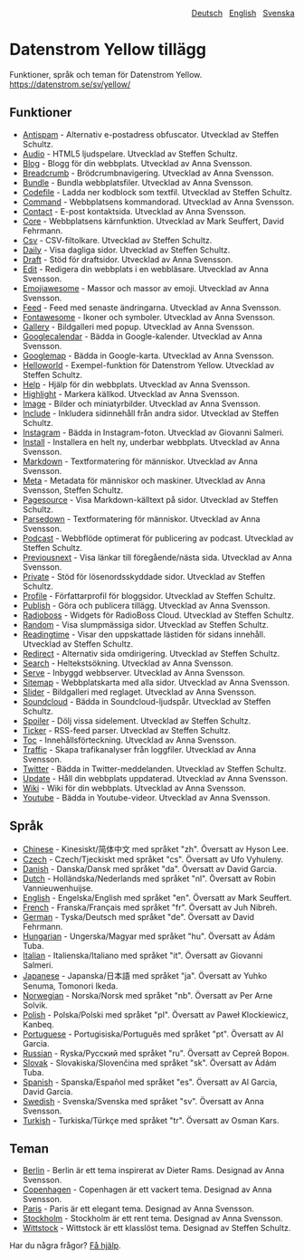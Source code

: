 <p align="right"><a href="README-de.md">Deutsch</a> &nbsp; <a href="README.md">English</a> &nbsp; <a href="README-sv.md">Svenska</a></p>

# Datenstrom Yellow tillägg

Funktioner, språk och teman för Datenstrom Yellow. https://datenstrom.se/sv/yellow/

## Funktioner

* [Antispam](https://github.com/schulle4u/yellow-extensions-schulle4u/tree/main/antispam) - Alternativ e-postadress obfuscator. Utvecklad av Steffen Schultz.
* [Audio](https://github.com/schulle4u/yellow-extensions-schulle4u/tree/main/audio) - HTML5 ljudspelare. Utvecklad av Steffen Schultz.
* [Blog](https://github.com/annaesvensson/yellow-blog/tree/main/README-sv.md) - Blogg för din webbplats. Utvecklad av Anna Svensson.
* [Breadcrumb](https://github.com/annaesvensson/yellow-breadcrumb/tree/main/README-sv.md) - Brödcrumbnavigering. Utvecklad av Anna Svensson.
* [Bundle](https://github.com/annaesvensson/yellow-bundle/tree/main/README-sv.md) - Bundla webbplatsfiler. Utvecklad av Anna Svensson.
* [Codefile](https://github.com/schulle4u/yellow-extensions-schulle4u/tree/main/codefile) - Ladda ner kodblock som textfil. Utvecklad av Steffen Schultz.
* [Command](https://github.com/annaesvensson/yellow-command/tree/main/README-sv.md) - Webbplatsens kommandorad. Utvecklad av Anna Svensson.
* [Contact](https://github.com/annaesvensson/yellow-contact/tree/main/README-sv.md) - E-post kontaktsida. Utvecklad av Anna Svensson.
* [Core](https://github.com/annaesvensson/yellow-core/tree/main/README-sv.md) - Webbplatsens kärnfunktion. Utvecklad av Mark Seuffert, David Fehrmann.
* [Csv](https://github.com/schulle4u/yellow-extensions-schulle4u/tree/main/csv) - CSV-filtolkare. Utvecklad av Steffen Schultz.
* [Daily](https://github.com/schulle4u/yellow-extensions-schulle4u/tree/main/daily) - Visa dagliga sidor. Utvecklad av Steffen Schultz.
* [Draft](https://github.com/annaesvensson/yellow-draft/tree/main/README-sv.md) - Stöd för draftsidor. Utvecklad av Anna Svensson.
* [Edit](https://github.com/annaesvensson/yellow-edit/tree/main/README-sv.md) - Redigera din webbplats i en webbläsare. Utvecklad av Anna Svensson.
* [Emojiawesome](https://github.com/annaesvensson/yellow-emojiawesome/tree/main/README-sv.md) - Massor och massor av emoji. Utvecklad av Anna Svensson.
* [Feed](https://github.com/annaesvensson/yellow-feed/tree/main/README-sv.md) - Feed med senaste ändringarna. Utvecklad av Anna Svensson.
* [Fontawesome](https://github.com/annaesvensson/yellow-fontawesome/tree/main/README-sv.md) - Ikoner och symboler. Utvecklad av Anna Svensson.
* [Gallery](https://github.com/annaesvensson/yellow-gallery/tree/main/README-sv.md) - Bildgalleri med popup. Utvecklad av Anna Svensson.
* [Googlecalendar](https://github.com/annaesvensson/yellow-googlecalendar/tree/main/README-sv.md) - Bädda in Google-kalender. Utvecklad av Anna Svensson.
* [Googlemap](https://github.com/annaesvensson/yellow-googlemap/tree/main/README-sv.md) - Bädda in Google-karta. Utvecklad av Anna Svensson.
* [Helloworld](https://github.com/schulle4u/yellow-helloworld) - Exempel-funktion för Datenstrom Yellow. Utvecklad av Steffen Schultz.
* [Help](https://github.com/annaesvensson/yellow-help/tree/main/README-sv.md) - Hjälp för din webbplats. Utvecklad av Anna Svensson.
* [Highlight](https://github.com/annaesvensson/yellow-highlight/tree/main/README-sv.md) - Markera källkod. Utvecklad av Anna Svensson.
* [Image](https://github.com/annaesvensson/yellow-image/tree/main/README-sv.md) - Bilder och miniatyrbilder. Utvecklad av Anna Svensson.
* [Include](https://github.com/schulle4u/yellow-extensions-schulle4u/tree/main/include) - Inkludera sidinnehåll från andra sidor. Utvecklad av Steffen Schultz.
* [Instagram](https://github.com/GiovanniSalmeri/yellow-instagram) - Bädda in Instagram-foton. Utvecklad av Giovanni Salmeri.
* [Install](https://github.com/annaesvensson/yellow-install/tree/main/README-sv.md) - Installera en helt ny, underbar webbplats. Utvecklad av Anna Svensson.
* [Markdown](https://github.com/annaesvensson/yellow-markdown/tree/main/README-sv.md) - Textformatering för människor. Utvecklad av Anna Svensson.
* [Meta](https://github.com/annaesvensson/yellow-meta/tree/main/README-sv.md) - Metadata för människor och maskiner. Utvecklad av Anna Svensson, Steffen Schultz.
* [Pagesource](https://github.com/schulle4u/yellow-extensions-schulle4u/tree/main/pagesource) - Visa Markdown-källtext på sidor. Utvecklad av Steffen Schultz.
* [Parsedown](https://github.com/annaesvensson/yellow-parsedown/tree/main/README-sv.md) - Textformatering för människor. Utvecklad av Anna Svensson.
* [Podcast](https://github.com/schulle4u/yellow-extensions-schulle4u/tree/main/podcast) - Webbflöde optimerat för publicering av podcast. Utvecklad av Steffen Schultz.
* [Previousnext](https://github.com/annaesvensson/yellow-previousnext/tree/main/README-sv.md) - Visa länkar till föregående/nästa sida. Utvecklad av Anna Svensson.
* [Private](https://github.com/schulle4u/yellow-extensions-schulle4u/tree/main/private) - Stöd för lösenordsskyddade sidor. Utvecklad av Steffen Schultz.
* [Profile](https://github.com/schulle4u/yellow-extensions-schulle4u/tree/main/profile) - Författarprofil för bloggsidor. Utvecklad av Steffen Schultz.
* [Publish](https://github.com/annaesvensson/yellow-publish/tree/main/README-sv.md) - Göra och publicera tillägg. Utvecklad av Anna Svensson.
* [Radioboss](https://github.com/schulle4u/yellow-extensions-schulle4u/tree/main/radioboss) - Widgets för RadioBoss Cloud. Utvecklad av Steffen Schultz.
* [Random](https://github.com/schulle4u/yellow-extensions-schulle4u/tree/main/random) - Visa slumpmässiga sidor. Utvecklad av Steffen Schultz.
* [Readingtime](https://github.com/schulle4u/yellow-extensions-schulle4u/tree/main/readingtime) - Visar den uppskattade lästiden för sidans innehåll. Utvecklad av Steffen Schultz.
* [Redirect](https://github.com/schulle4u/yellow-extensions-schulle4u/tree/main/redirect) - Alternativ sida omdirigering. Utvecklad av Steffen Schultz.
* [Search](https://github.com/annaesvensson/yellow-search/tree/main/README-sv.md) - Heltekstsökning. Utvecklad av Anna Svensson.
* [Serve](https://github.com/annaesvensson/yellow-serve/tree/main/README-sv.md) - Inbyggd webbserver. Utvecklad av Anna Svensson.
* [Sitemap](https://github.com/annaesvensson/yellow-sitemap/tree/main/README-sv.md) - Webbplatskarta med alla sidor. Utvecklad av Anna Svensson.
* [Slider](https://github.com/annaesvensson/yellow-slider/tree/main/README-sv.md) - Bildgalleri med reglaget. Utvecklad av Anna Svensson.
* [Soundcloud](https://github.com/schulle4u/yellow-extensions-schulle4u/tree/main/soundcloud) - Bädda in Soundcloud-ljudspår. Utvecklad av Steffen Schultz.
* [Spoiler](https://github.com/schulle4u/yellow-extensions-schulle4u/tree/main/spoiler) - Dölj vissa sidelement. Utvecklad av Steffen Schultz.
* [Ticker](https://github.com/schulle4u/yellow-extensions-schulle4u/tree/main/ticker) - RSS-feed parser. Utvecklad av Steffen Schultz.
* [Toc](https://github.com/annaesvensson/yellow-toc/tree/main/README-sv.md) - Innehållsförteckning. Utvecklad av Anna Svensson.
* [Traffic](https://github.com/annaesvensson/yellow-traffic/tree/main/README-sv.md) - Skapa trafikanalyser från loggfiler. Utvecklad av Anna Svensson.
* [Twitter](https://github.com/schulle4u/yellow-extensions-schulle4u/tree/main/twitter) - Bädda in Twitter-meddelanden. Utvecklad av Steffen Schultz.
* [Update](https://github.com/annaesvensson/yellow-update/tree/main/README-sv.md) - Håll din webbplats uppdaterad. Utvecklad av Anna Svensson.
* [Wiki](https://github.com/annaesvensson/yellow-wiki/tree/main/README-sv.md) - Wiki för din webbplats. Utvecklad av Anna Svensson.
* [Youtube](https://github.com/annaesvensson/yellow-youtube/tree/main/README-sv.md) - Bädda in Youtube-videor. Utvecklad av Anna Svensson.

## Språk

* [Chinese](https://github.com/annaesvensson/yellow-language/tree/main/translations/chinese) - Kinesiskt/简体中文 med språket "zh". Översatt av Hyson Lee.
* [Czech](https://github.com/annaesvensson/yellow-language/tree/main/translations/czech) - Czech/Tjeckiskt med språket "cs". Översatt av Ufo Vyhuleny.
* [Danish](https://github.com/annaesvensson/yellow-language/tree/main/translations/danish) - Danska/Dansk med språket "da". Översatt av David Garcia.
* [Dutch](https://github.com/annaesvensson/yellow-language/tree/main/translations/dutch) - Holländska/Nederlands med språket "nl". Översatt av Robin Vannieuwenhuijse.
* [English](https://github.com/annaesvensson/yellow-language/tree/main/translations/english) - Engelska/English med språket "en". Översatt av Mark Seuffert.
* [French](https://github.com/annaesvensson/yellow-language/tree/main/translations/french) - Franska/Français med språket "fr". Översatt av Juh Nibreh.
* [German](https://github.com/annaesvensson/yellow-language/tree/main/translations/german) - Tyska/Deutsch med språket "de". Översatt av David Fehrmann.
* [Hungarian](https://github.com/annaesvensson/yellow-language/tree/main/translations/hungarian) - Ungerska/Magyar med språket "hu". Översatt av Ádám Tuba.
* [Italian](https://github.com/annaesvensson/yellow-language/tree/main/translations/italian) - Italienska/Italiano med språket "it". Översatt av Giovanni Salmeri.
* [Japanese](https://github.com/annaesvensson/yellow-language/tree/main/translations/japanese) - Japanska/日本語 med språket "ja". Översatt av Yuhko Senuma, Tomonori Ikeda.
* [Norwegian](https://github.com/annaesvensson/yellow-language/tree/main/translations/norwegian) - Norska/Norsk med språket "nb". Översatt av Per Arne Solvik.
* [Polish](https://github.com/annaesvensson/yellow-language/tree/main/translations/polish) - Polska/Polski med språket "pl". Översatt av Paweł Klockiewicz, Kanbeq.
* [Portuguese](https://github.com/annaesvensson/yellow-language/tree/main/translations/portuguese) - Portugisiska/Português med språket "pt". Översatt av Al Garcia.
* [Russian](https://github.com/annaesvensson/yellow-language/tree/main/translations/russian) - Ryska/Русский med språket "ru". Översatt av Сергей Ворон.
* [Slovak](https://github.com/annaesvensson/yellow-language/tree/main/translations/slovak) - Slovakiska/Slovenčina med språket "sk". Översatt av Ádám Tuba.
* [Spanish](https://github.com/annaesvensson/yellow-language/tree/main/translations/spanish) - Spanska/Español med språket "es". Översatt av Al Garcia, David Garcia.
* [Swedish](https://github.com/annaesvensson/yellow-language/tree/main/translations/swedish) - Svenska/Svenska med språket "sv". Översatt av Anna Svensson.
* [Turkish](https://github.com/annaesvensson/yellow-language/tree/main/translations/turkish) - Turkiska/Türkçe med språket "tr". Översatt av Osman Kars.

## Teman

* [Berlin](https://github.com/annaesvensson/yellow-berlin/tree/main/README-sv.md) - Berlin är ett tema inspirerat av Dieter Rams. Designad av Anna Svensson.
* [Copenhagen](https://github.com/annaesvensson/yellow-copenhagen/tree/main/README-sv.md) - Copenhagen är ett vackert tema. Designad av Anna Svensson.
* [Paris](https://github.com/annaesvensson/yellow-paris/tree/main/README-sv.md) - Paris är ett elegant tema. Designad av Anna Svensson.
* [Stockholm](https://github.com/annaesvensson/yellow-stockholm/tree/main/README-sv.md) - Stockholm är ett rent tema. Designad av Anna Svensson.
* [Wittstock](https://github.com/schulle4u/yellow-wittstock) - Wittstock är ett klasslöst tema. Designad av Steffen Schultz.

Har du några frågor? [Få hjälp](https://datenstrom.se/sv/yellow/help/).
